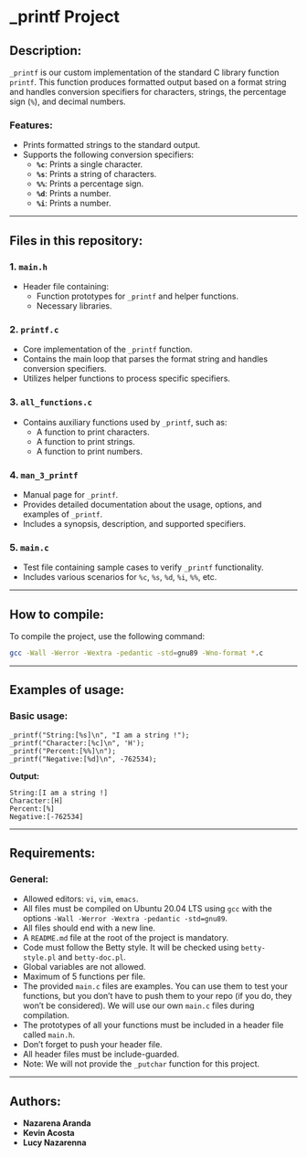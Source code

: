 # _printf Project

## Description:

`_printf` is our custom implementation of the standard C library function `printf`. This function produces formatted output based on a format string and handles conversion specifiers for characters, strings, the percentage sign (`%`), and decimal numbers.

### Features:
- Prints formatted strings to the standard output.
- Supports the following conversion specifiers:
  - **`%c`**: Prints a single character.
  - **`%s`**: Prints a string of characters.
  - **`%%`**: Prints a percentage sign.
  - **`%d`**: Prints a number.
  - **`%i`**: Prints a number.

---

## Files in this repository:

### 1. `main.h`
- Header file containing:
  - Function prototypes for `_printf` and helper functions.
  - Necessary libraries.

### 2. `printf.c`
- Core implementation of the `_printf` function.
- Contains the main loop that parses the format string and handles conversion specifiers.
- Utilizes helper functions to process specific specifiers.

### 3. `all_functions.c`
- Contains auxiliary functions used by `_printf`, such as:
  - A function to print characters.
  - A function to print strings.
  - A function to print numbers.

### 4. `man_3_printf`
- Manual page for `_printf`.
- Provides detailed documentation about the usage, options, and examples of `_printf`.
- Includes a synopsis, description, and supported specifiers.

### 5. `main.c`
- Test file containing sample cases to verify `_printf` functionality.
- Includes various scenarios for `%c`, `%s`, `%d`, `%i`, `%%`, etc.

---

## How to compile:
To compile the project, use the following command:
```bash
gcc -Wall -Werror -Wextra -pedantic -std=gnu89 -Wno-format *.c
```

---

## Examples of usage:

### Basic usage:
```
_printf("String:[%s]\n", "I am a string !");
_printf("Character:[%c]\n", 'H');
_printf("Percent:[%%]\n");
_printf("Negative:[%d]\n", -762534);
```
**Output:**
```
String:[I am a string !]
Character:[H]
Percent:[%]
Negative:[-762534]
```

---

## Requirements:

### General:
- Allowed editors: `vi`, `vim`, `emacs`.
- All files must be compiled on Ubuntu 20.04 LTS using `gcc` with the options `-Wall -Werror -Wextra -pedantic -std=gnu89`.
- All files should end with a new line.
- A `README.md` file at the root of the project is mandatory.
- Code must follow the Betty style. It will be checked using `betty-style.pl` and `betty-doc.pl`.
- Global variables are not allowed.
- Maximum of 5 functions per file.
- The provided `main.c` files are examples. You can use them to test your functions, but you don’t have to push them to your repo (if you do, they won’t be considered). We will use our own `main.c` files during compilation.
- The prototypes of all your functions must be included in a header file called `main.h`.
- Don’t forget to push your header file.
- All header files must be include-guarded.
- Note: We will not provide the `_putchar` function for this project.

---

## Authors:
- **Nazarena Aranda**
- **Kevin Acosta**
- **Lucy Nazarenna**

